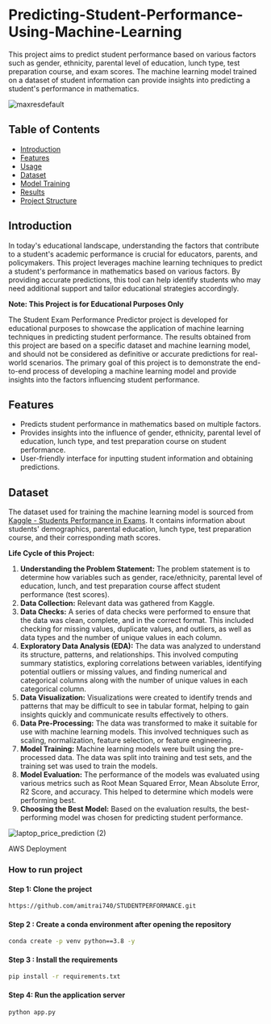# Predicting-Student-Performance-Using-Machine-Learning

This project aims to predict student performance based on various factors such as gender, ethnicity, parental level of education, lunch type, test preparation course, and exam scores. The machine learning model trained on a dataset of student information can provide insights into predicting a student's performance in mathematics.

![maxresdefault](https://github.com/user-attachments/assets/026601b2-307f-404b-81ab-9f175222badc)

## Table of Contents
- [Introduction](#introduction)
- [Features](#features)
- [Usage](#usage)
- [Dataset](#dataset)
- [Model Training](#model-training)
- [Results](#results)
- [Project Structure](#project-structure)

## Introduction

In today's educational landscape, understanding the factors that contribute to a student's academic performance is crucial for educators, parents, and policymakers. This project leverages machine learning techniques to predict a student's performance in mathematics based on various factors. By providing accurate predictions, this tool can help identify students who may need additional support and tailor educational strategies accordingly.

**Note: This Project is for Educational Purposes Only**

The Student Exam Performance Predictor project is developed for educational purposes to showcase the application of machine learning techniques in predicting student performance. The results obtained from this project are based on a specific dataset and machine learning model, and should not be considered as definitive or accurate predictions for real-world scenarios. The primary goal of this project is to demonstrate the end-to-end process of developing a machine learning model and provide insights into the factors influencing student performance.


## Features
- Predicts student performance in mathematics based on multiple factors.
- Provides insights into the influence of gender, ethnicity, parental level of education, lunch type, and test preparation course on student performance.
- User-friendly interface for inputting student information and obtaining predictions.

## Dataset

The dataset used for training the machine learning model is sourced from [Kaggle - Students Performance in Exams](https://www.kaggle.com/datasets/spscientist/students-performance-in-exams?datasetId=74977). It contains information about students' demographics, parental education, lunch type, test preparation course, and their corresponding math scores.

**Life Cycle of this Project:**

1. **Understanding the Problem Statement:** The problem statement is to determine how variables such as gender, race/ethnicity, parental level of education, lunch, and test preparation course affect student performance (test scores).
2. **Data Collection:** Relevant data was gathered from Kaggle.
3. **Data Checks:** A series of data checks were performed to ensure that the data was clean, complete, and in the correct format. This included checking for missing values, duplicate values, and outliers, as well as data types and the number of unique values in each column.
4. **Exploratory Data Analysis (EDA):** The data was analyzed to understand its structure, patterns, and relationships. This involved computing summary statistics, exploring correlations between variables, identifying potential outliers or missing values, and finding numerical and categorical columns along with the number of unique values in each categorical column.
5. **Data Visualization:** Visualizations were created to identify trends and patterns that may be difficult to see in tabular format, helping to gain insights quickly and communicate results effectively to others.
6. **Data Pre-Processing:** The data was transformed to make it suitable for use with machine learning models. This involved techniques such as scaling, normalization, feature selection, or feature engineering.
7. **Model Training:** Machine learning models were built using the pre-processed data. The data was split into training and test sets, and the training set was used to train the models.
8. **Model Evaluation:** The performance of the models was evaluated using various metrics such as Root Mean Squared Error, Mean Absolute Error, R2 Score, and accuracy. This helped to determine which models were performing best.
9. **Choosing the Best Model:** Based on the evaluation results, the best-performing model was chosen for predicting student performance.

![laptop_price_prediction (2)](https://github.com/user-attachments/assets/fb6fe18a-cd8a-493b-9cad-288ceeddb527)


AWS Deployment


### How to run project

#### Step 1: Clone the project

```bash
https://github.com/amitrai740/STUDENTPERFORMANCE.git
```

#### Step 2 : Create a conda environment after opening the repository

```bash
conda create -p venv python==3.8 -y
```
#### Step 3 : Install the requirements
```bash
pip install -r requirements.txt
```
#### Step 4:  Run the application server  
```
python app.py
```
